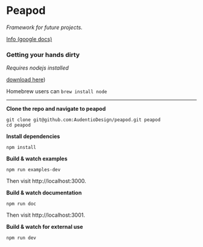 # Peapod #
*Framework for future projects.*

[Info (google docs)](https://docs.google.com/document/d/1RKFhEU76kpXBHOnvb6ZaBhkcybudp5kcNoiw24PhwCM/edit)

### Getting your hands dirty ###

*Requires nodejs installed*

[download here](nodejs.org))

Homebrew users can `brew install node`

*****

**Clone the repo and navigate to peapod**
```
git clone git@github.com:AudentioDesign/peapod.git peapod
cd peapod
```

**Install dependencies**
```
npm install
```

**Build & watch examples**
```
npm run examples-dev
```
Then visit http://localhost:3000.

**Build & watch documentation**
```
npm run doc
```
Then visit http://localhost:3001.

**Build & watch for external use**
```
npm run dev
```
